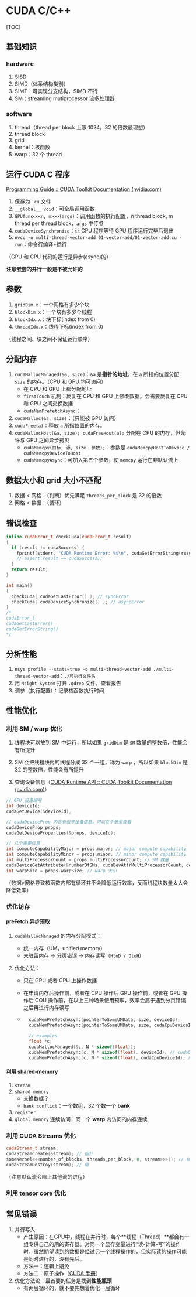 # CUDA C/C++

[TOC]

## 基础知识



### hardware



1. SISD
2. SIMD（体系结构类别）
3. SIMT：可实现分支结构，SIMD 不行
4. SM：streaming mutiprocessor 流多处理器



### software



1. thread（thread per block 上限 1024，32 的倍数最理想）
2. thread block
3. grid
4. kernel：核函数
5. warp：32 个 thread





## 运行 CUDA C 程序



[Programming Guide :: CUDA Toolkit Documentation (nvidia.com)](https://docs.nvidia.com/cuda/cuda-c-programming-guide/)



1. 保存为 `.cu` 文件
2. `__global__ void`：可全局调用函数
3. `GPUfunc<<<n, m>>>(args)`：调用函数的执行配置，n thread block, m thread per thread block，`args` 中传参
4. `cudaDeviceSynchronize`：让 CPU 程序等待 GPU 程序运行完毕后退出
5. `nvcc -o multi-thread-vector-add 01-vector-add/01-vector-add.cu -run`：命令行编译+运行



（GPU 和 CPU 代码的运行是异步(async)的）

**注意嵌套的并行一般是不被允许的**



## 参数



1. `gridDim.x`：一个网格有多少个块
2. `blockDim.x`：一个块有多少个线程
3. `blockIdx.x`：块下标(index from 0)
4. `threadIdx.x`：线程下标(index from 0)



（线程之间、块之间不保证运行顺序）



## 分配内存



1. `cudaMallocManaged(&a, size)`：`&a` 是**指针的地址**，在 `a` 所指的位置分配 `size` 的内存。（CPU 和 GPU 均可访问）
    - 在 CPU 和 GPU 上都分配地址
    - `firstTouch` 机制：反复在 CPU 和 GPU 上修改数据，会需要反复在 CPU 和 GPU 之间交换数据
    - `cudaMemPrefetchAsync`：
2. `cudaMalloc(&a, size)`：（只能被 GPU 访问）
3. `cudaFree(a)`：释放 `a` 所指位置的内存。
4. `cudaMallocHost(&a, size); cudaFreeHost(a);` 分配在 CPU 的内存，但允许与 GPU 之间异步拷贝
    - `cudaMemcpy(目标, 源, size, 参数);`：参数是 `cudaMemcpyHostToDevice / cudaMemcpyDeviceToHost`
    - `cudaMemcpyAsync`：可加入第五个参数，使 `memcpy` 运行在非默认流上





## 数据大小和 grid 大小不匹配



1. 数据 < 网格：（判断）优先满足 `threads_per_block` 是 32 的倍数
2. 网格 < 数据：（循环）



## 错误检查



```cpp
inline cudaError_t checkCuda(cudaError_t result)
{
  if (result != cudaSuccess) {
    fprintf(stderr, "CUDA Runtime Error: %s\n", cudaGetErrorString(result));
    // assert(result == cudaSuccess);
  }
  return result;
}

int main()
{
  checkCuda( cudaGetLastError() ); // syncError
  checkCuda( cudaDeviceSynchronize() ); // asyncError
}
/*
cudaError_t
cudaGetLastError()
cudaGetErrorString()
*/
```



## 分析性能



1. `nsys profile --stats=true -o multi-thread-vector-add ./multi-thread-vector-add`：`./可执行文件名`
2. 用 `Nsight System` 打开 `.qdrep` 文件，查看报告
3. 调参（执行配置）：记录核函数执行时间



## 性能优化



### 利用 SM / warp 优化



1. 线程块可以放到 SM 中运行，所以如果 `gridDim` 是 `SM` 数量的整数倍，性能会有所提升
2. SM 会把线程块内的线程分成 32 个一组，称为 `warp` ，所以如果 `blockDim` 是 32 的整数倍，性能会有所提升

3. 查询设备信息（[CUDA Runtime API :: CUDA Toolkit Documentation (nvidia.com)](https://docs.nvidia.com/cuda/cuda-runtime-api/structcudaDeviceProp.html)）

```cpp
// GPU 设备编号
int deviceId;
cudaGetDevice(&deviceId);

// cudaDeviceProp 内含有很多设备信息，可以在手册里查看
cudaDeviceProp props;
cudaGetDeviceProperties(&props, deviceId);

// 几个重要信息
int computeCapabilityMajor = props.major; // major compute capability
int computeCapabilityMinor = props.minor; // minor compute capability
int multiProcessorCount = props.multiProcessorCount; // SM 数量
cudaDeviceGetAttribute(&numberOfSMs, cudaDevAttrMultiProcessorCount, deviceId); // SM 数量的另一种求法
int warpSize = props.warpSize; // warp 大小
```



（数据>网格导致核函数内部有循环并不会降低运行效率，反而线程块数量太大会降低效率）



### 优化访存



#### preFetch 异步预取



1. `cudaMallocManaged` 的内存分配模式：

    - 统一内存（UM，unified memory）
    - 未驻留内存 -> 分页错误 -> 内存读写（`HtoD / DtoH`）

2. 优化方法：

    - 只在 GPU 或者 CPU 上操作数据

    - 在申请内存后操作前，或者在 CPU 操作后 GPU 操作前，或者在 GPU 操作后 COU 操作前，在以上三种场景使用预取，效率会高于遇到分页错误之后再进行内存读写

    - ```cpp
        cudaMemPrefetchAsync(pointerToSomeUMData, size, deviceId);
        cudaMemPrefetchAsync(pointerToSomeUMData, size, cudaCpuDeviceId);
        
        // examples
        float *c;
        cudaMallocManaged(&c, N * sizeof(float));
        cudaMemPrefetchAsync(c, N * sizeof(float), deviceId); // cudaGetDevice
        cudaMemPrefetchAsync(c, N * sizeof(float), cudaCpuDeviceId); // cudaCpuDeviceId 是环境变量
        ```

        

#### 利用 shared-memory



1. `stream`
2. `shared memory`
    - 交换数据？
    - `bank conflict`：一个数组，32 个数一个 **bank**
3. `register`
4. `global memory` 连续访问：同一个 **warp** 内访问的内存连续



### 利用 CUDA Streams 优化



```cpp
cudaStream_t stream;
cudaStreamCreate(&stream); // 指针
someKernel<<<number_of_blocks, threads_per_block, 0, stream>>>(); // 核函数的四个参数
cudaStreamDestroy(stream); // 值
```



（注意默认流会阻止其他流的进程）



### 利用 tensor core 优化



## 常见错误



1. 并行写入
    - 产生原因：在GPU中，线程在并行时，每个**线程（Thread）**都会有一组专供自己的用的寄存器。对同一个显存变量进行“读-计算-写”的操作时，虽然期望读到的数据是经过另一个线程操作的，但实际读的操作可能是同时进行的，没有先后。
    - 方法一：逻辑上避免
    - 方法二：原子操作（[CUDA 手册](https://docs.nvidia.com/cuda/cuda-c-programming-guide/index.html#arithmetic-functions)）
2. 优化方法论：最首要的任务是找到**性能瓶颈**
    - 有两层循环的，就不要先想着优化一层循环

